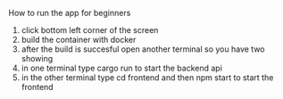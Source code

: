How to run the app for beginners

1. click bottom left corner of the screen
2. build the container with docker
3. after the build is succesful open another terminal so you have two showing
4. in one terminal type cargo run to start the backend api
5. in the other terminal type cd frontend and then npm start to start the frontend